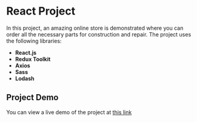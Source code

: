 # React Project

In this project, an amazing online store is demonstrated where you can order all the necessary parts for construction and repair. The project uses the following libraries:

- **React.js**
- **Redux Toolkit**
- **Axios**
- **Sass**
- **Lodash**

## Project Demo

You can view a live demo of the project at [this link](https://online-screws-shop-cb9cf.web.app)

